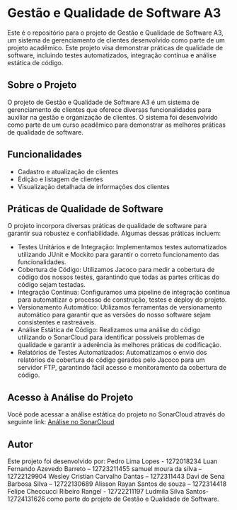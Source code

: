 # Gestão e Qualidade de Software A3

Este é o repositório para o projeto de Gestão e Qualidade de Software A3, um sistema de gerenciamento de clientes desenvolvido como parte de um projeto acadêmico. Este projeto visa demonstrar práticas de qualidade de software, incluindo testes automatizados, integração contínua e análise estática de código.

## Sobre o Projeto

O projeto de Gestão e Qualidade de Software A3 é um sistema de gerenciamento de clientes que oferece diversas funcionalidades para auxiliar na gestão e organização de clientes. O sistema foi desenvolvido como parte de um curso acadêmico para demonstrar as melhores práticas de qualidade de software.

## Funcionalidades

- Cadastro e atualização de clientes
- Edição e listagem de clientes
- Visualização detalhada de informações dos clientes

## Práticas de Qualidade de Software

O projeto incorpora diversas práticas de qualidade de software para garantir sua robustez e confiabilidade. Algumas dessas práticas incluem:

- Testes Unitários e de Integração: Implementamos testes automatizados utilizando JUnit e Mockito para garantir o correto funcionamento das funcionalidades.
- Cobertura de Código: Utilizamos Jacoco para medir a cobertura de código dos nossos testes, garantindo que todas as partes críticas do código sejam testadas.
- Integração Contínua: Configuramos uma pipeline de integração contínua para automatizar o processo de construção, testes e deploy do projeto.
- Versionamento Automático: Utilizamos ferramentas de versionamento automático para garantir que as versões do nosso software sejam consistentes e rastreáveis.
- Análise Estática de Código: Realizamos uma análise do código utilizando o SonarCloud para identificar possíveis problemas de qualidade e garantir a aderência às melhores práticas de codificação.
- Relatórios de Testes Automatizados: Automatizamos o envio dos relatórios de cobertura de código gerados pelo Jacoco para um servidor FTP, garantindo fácil acesso e monitoramento da cobertura de código.

## Acesso à Análise do Projeto

Você pode acessar a análise estática do projeto no SonarCloud através do seguinte link: [Análise no SonarCloud](https://sonarcloud.io/project/overview?id=AlissonRayanss_Gestao-e-Qualidade-de-Software-A3)

## Autor

Este projeto foi desenvolvido por:
Pedro Lima Lopes - 1272018234
Luan Fernando Azevedo Barreto – 12723211455
samuel moura da silva – 12722129904
Wesley Cristian Carvalho Dantas – 1272311443
Davi de Sena Barbosa Silva – 12722130689
Alisson Rayan Santos de souza – 1272314418
Felipe Checcucci Ribeiro Rangel - 12722211197
Ludmila Silva Santos-12724131626 
como parte do projeto de Gestão e Qualidade de Software.
